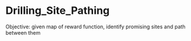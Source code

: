 # Drilling_Site_Pathing
Objective: given map of reward function, identify promising sites and path between them
